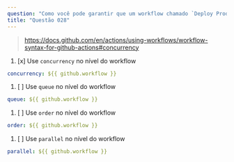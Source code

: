 ```yaml
---
question: "Como você pode garantir que um workflow chamado `Deploy Prod` esteja sempre sendo executado, no máximo, um de cada vez?"
title: "Questão 028"
---
```


> https://docs.github.com/en/actions/using-workflows/workflow-syntax-for-github-actions#concurrency

1. [x] Use `concurrency` no nível do workflow
```yaml
concurrency: ${{ github.workflow }}
```
1. [ ] Use `queue` no nível do workflow
```yaml
queue: ${{ github.workflow }}
```
1. [ ] Use `order` no nível do workflow
```yaml
order: ${{ github.workflow }}
```
1. [ ] Use `parallel` no nível do workflow
```yaml
parallel: ${{ github.workflow }}
```
